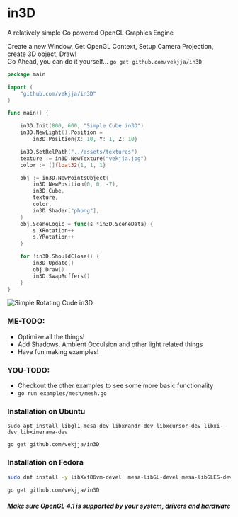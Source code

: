 # in3D
A relatively simple Go powered OpenGL Graphics Engine

Create a new Window, Get OpenGL Context, Setup Camera Projection, create 3D object, Draw!  
Go Ahead, you can do it yourself... `go get github.com/vekjja/in3D`
```go
package main

import (
	"github.com/vekjja/in3D"
)

func main() {

	in3D.Init(800, 600, "Simple Cube in3D")
	in3D.NewLight().Position =
		in3D.Position{X: 10, Y: 1, Z: 10}

	in3D.SetRelPath("../assets/textures")
	texture := in3D.NewTexture("vekjja.jpg")
	color := []float32{1, 1, 1}

	obj := in3D.NewPointsObject(
		in3D.NewPosition(0, 0, -7),
		in3D.Cube,
		texture,
		color,
		in3D.Shader["phong"],
	)
	obj.SceneLogic = func(s *in3D.SceneData) {
		s.XRotation++
		s.YRotation++
	}

	for !in3D.ShouldClose() {
		in3D.Update()
		obj.Draw()
		in3D.SwapBuffers()
	}
}

```
![Simple Rotating Cude in3D](./examples/assets/textures/readme.png)
### ME-TODO:
  *  Optimize all the things!  
  *  Add Shadows, Ambient Occulsion and other light related things  
  *  Have fun making examples!  

### YOU-TODO:
  * Checkout the other examples to see some more basic functionality  
  * `go run examples/mesh/mesh.go`

### Installation on Ubuntu
```
sudo apt install libgl1-mesa-dev libxrandr-dev libxcursor-dev libxi-dev libxinerama-dev

go get github.com/vekjja/in3D
```  
### Installation on Fedora
```sh
sudo dnf install -y libXxf86vm-devel  mesa-libGL-devel mesa-libGLES-devel libXcursor-devel libXrandr-devel libXinerama-devel libXi-devel libX11-devel

go get github.com/vekjja/in3D
```

##### Make sure OpenGL 4.1 is supported by your system, drivers and hardware


